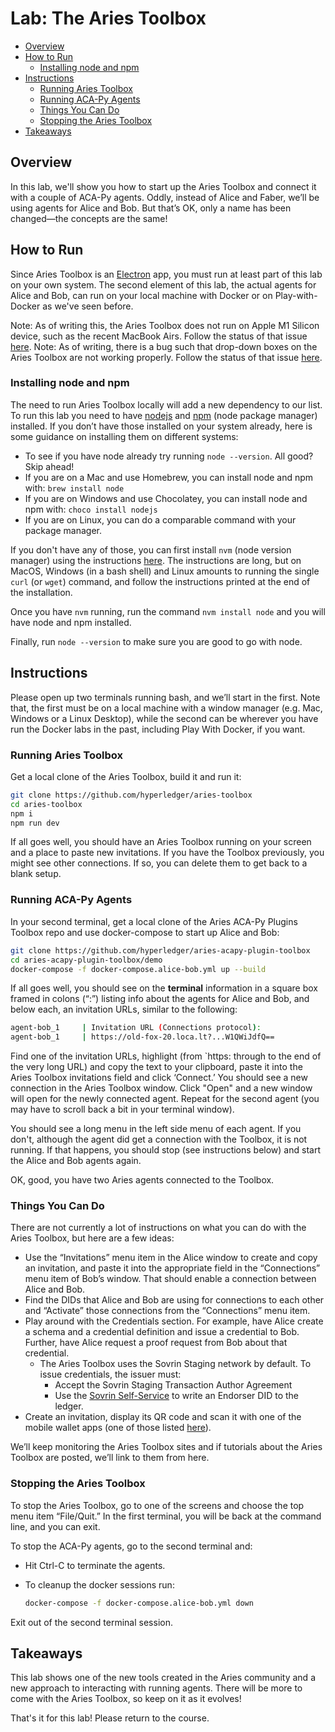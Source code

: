 # Lab: The Aries Toolbox<!-- omit in toc -->

- [Overview](#overview)
- [How to Run](#how-to-run)
  - [Installing node and npm](#installing-node-and-npm)
- [Instructions](#instructions)
  - [Running Aries Toolbox](#running-aries-toolbox)
  - [Running ACA-Py Agents](#running-aca-py-agents)
  - [Things You Can Do](#things-you-can-do)
  - [Stopping the Aries Toolbox](#stopping-the-aries-toolbox)
- [Takeaways](#takeaways)

## Overview

In this lab, we'll show you how to start up the Aries Toolbox and connect it with a couple of ACA-Py agents. Oddly, instead of Alice and Faber, we’ll be using agents for Alice and Bob. But that’s OK, only a name has been changed—the concepts are the same!

## How to Run

Since Aries Toolbox is an [Electron](https://www.electronjs.org/) app, you must run at least part of this lab on your own system. The second element of this lab, the actual agents for Alice and Bob, can run on your local machine with Docker or
on Play-with-Docker as we've seen before.

Note: As of writing this, the Aries Toolbox does not run on Apple M1 Silicon device, such as the recent MacBook Airs. Follow the status of that issue [here](https://github.com/hyperledger/aries-toolbox/issues/218).
Note: As of writing, there is a bug such that drop-down boxes on the Aries Toolbox are not working properly. Follow the status of that issue [here](https://github.com/hyperledger/aries-toolbox/issues/228).

### Installing node and npm

The need to run Aries Toolbox locally will add a new dependency to our list. To run this lab you need to have [nodejs](https://nodejs.org/) and [npm](https://www.npmjs.com/) (node package manager) installed. If you don’t have those installed on your system already, here is some guidance on installing them on different systems:

- To see if you have node already try running `node --version`. All good? Skip ahead!
- If you are on a Mac and use Homebrew, you can install node and npm with: `brew install node`
- If you are on Windows and use Chocolatey, you can install node and npm with: `choco install nodejs`
- If you are on Linux, you can do a comparable command with your package manager.

If you don't have any of those, you can first install `nvm` (node version manager) using the instructions [here](https://github.com/nvm-sh/nvm/blob/master/README.md#installing-and-updating). The instructions are long, but on MacOS, Windows (in a bash shell)
and Linux amounts to running the single `curl` (or `wget`) command, and follow the instructions printed at the end of the installation.

Once you have `nvm` running, run the command `nvm install node` and you will have node and npm installed.

Finally, run `node --version` to make sure you are good to go with node.

## Instructions

Please open up two terminals running bash, and we’ll start in the first. Note that, the first must be on a local machine with a window manager (e.g. Mac, Windows or a Linux Desktop), while the second can be wherever you have run the Docker labs in the past, including Play With Docker, if you want.

### Running Aries Toolbox

Get a local clone of the Aries Toolbox, build it and run it:

```bash
git clone https://github.com/hyperledger/aries-toolbox
cd aries-toolbox
npm i
npm run dev

```

If all goes well, you should have an Aries Toolbox running on your screen and a place to paste new invitations. If you have
the Toolbox previously, you might see other connections. If so, you can delete them to get back to a blank setup.

### Running ACA-Py Agents

In your second terminal, get a local clone of the Aries ACA-Py Plugins Toolbox repo and use docker-compose to start up Alice and Bob:

```bash
git clone https://github.com/hyperledger/aries-acapy-plugin-toolbox
cd aries-acapy-plugin-toolbox/demo
docker-compose -f docker-compose.alice-bob.yml up --build

```

If all goes well, you should see on the **terminal** information in a square box framed in colons (“:”) listing info about the agents for Alice and Bob, and below each, an invitation URLs, similar to the following:

```bash
agent-bob_1     | Invitation URL (Connections protocol):
agent-bob_1     | https://old-fox-20.loca.lt?...W1QWiJdfQ==
```

Find one of the invitation URLs, highlight (from `https: through to the end of the very long URL) and copy the text to your clipboard, paste it into the Aries Toolbox invitations field and click ‘Connect.’
You should see a new connection in the Aries Toolbox window. Click "Open" and a new window will open for the newly connected agent. Repeat for the second agent (you may have to scroll back a bit in your terminal window).

You should see a long menu in the left side menu of each agent. If you don't, although the agent did get a connection with the Toolbox, it is not running.
If that happens, you should stop (see instructions below) and start the Alice and Bob agents again.

OK, good, you have two Aries agents connected to the Toolbox.

### Things You Can Do

There are not currently a lot of instructions on what you can do with the Aries Toolbox, but here are a few ideas:

- Use the “Invitations” menu item in the Alice window to create and copy an invitation, and paste it into the appropriate field in the “Connections” menu item of Bob’s window. That should enable a connection between Alice and Bob.
- Find the DIDs that Alice and Bob are using for connections to each other and “Activate” those connections from the “Connections” menu item.
- Play around with the Credentials section. For example, have Alice create a schema and a credential definition and issue a credential to Bob. Further, have Alice request a proof request from Bob about that credential.
  - The Aries Toolbox uses the Sovrin Staging network by default. To issue credentials, the issuer must:
    - Accept the Sovrin Staging Transaction Author Agreement
    - Use the [Sovrin Self-Service](https://selfserve.sovrin.org/) to write an Endorser DID to the ledger.
- Create an invitation, display its QR code and scan it with one of the mobile wallet apps (one of those listed [here](https://vonx.io/getwallet)).

We’ll keep monitoring the Aries Toolbox sites and if tutorials about the Aries Toolbox are posted, we’ll link to them from here.

### Stopping the Aries Toolbox

To stop the Aries Toolbox, go to one of the screens and choose the top menu item “File/Quit.” In the first terminal, you will be back at the command line, and you can exit.

To stop the ACA-Py agents, go to the second terminal and:

- Hit Ctrl-C to terminate the agents.
- To cleanup the docker sessions run:

  ``` bash
  docker-compose -f docker-compose.alice-bob.yml down

  ```

Exit out of the second terminal session.

## Takeaways

This lab shows one of the new tools created in the Aries community and a new approach to interacting with running agents. There will be more to come with the Aries Toolbox, so keep on it as it evolves!

That's it for this lab! Please return to the course.

